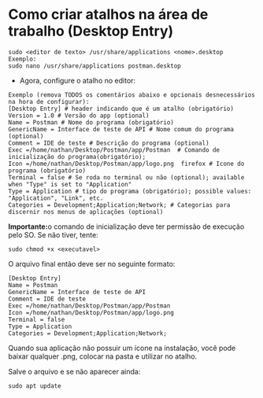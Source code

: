 # Como criar atalhos na área de trabalho (Desktop Entry)

```
sudo <editor de texto> /usr/share/applications <nome>.desktop
Exemplo:
sudo nano /usr/share/applications postman.desktop
```

* Agora, configure o atalho no editor:

```
Exemplo (remova TODOS os comentários abaixo e opcionais desnecessários na hora de configurar):
[Desktop Entry] # header indicando que é um atalho (obrigatório)
Version = 1.0 # Versão do app (optional)
Name = Postman # Nome do programa (obrigatório)
GenericName = Interface de teste de API # Nome comum do programa (optional)
Comment = IDE de teste # Descrição do programa (optional)
Exec =/home/nathan/Desktop/Postman/app/Postman  # Comando de inicialização do programa(obrigatório); 
Icon =/home/nathan/Desktop/Postman/app/logo.png  firefox # Icone do programa (obrigatório)
Terminal = false # Se roda no terminal ou não (optional); available when "Type" is set to "Application"
Type = Application # tipo do programa (obrigatório); possible values: "Application", "Link", etc.
Categories = Development;Application;Network; # Categorias para discernir nos menus de aplicações (optional)
```

<b>Importante:</b>o comando de inicialização deve ter permissão de execução pelo SO. Se não tiver, tente:
```
sudo chmod +x <executavel>
```
O arquivo final então deve ser no seguinte formato:

```
[Desktop Entry]
Name = Postman
GenericName = Interface de teste de API
Comment = IDE de teste
Exec =/home/nathan/Desktop/Postman/app/Postman
Icon =/home/nathan/Desktop/Postman/app/logo.png
Terminal = false
Type = Application
Categories = Development;Application;Network;
```
Quando sua aplicação não possuir um ícone na instalação, você pode baixar qualquer .png, colocar na pasta e utilizar no atalho.

Salve o arquivo e se não aparecer ainda: 
```
sudo apt update
```
